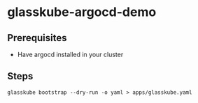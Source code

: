 # glasskube-argocd-demo

## Prerequisites

* Have argocd installed in your cluster

## Steps

```
glasskube bootstrap --dry-run -o yaml > apps/glasskube.yaml
```
